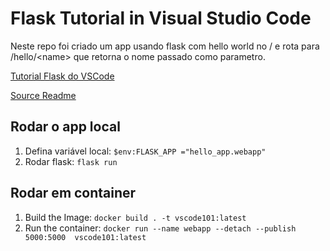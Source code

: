 # Flask Tutorial in Visual Studio Code

Neste repo foi criado um app usando flask com hello world no / e rota para /hello/\<name> que retorna o nome passado como parametro.

[Tutorial Flask do VSCode](<https://code.visualstudio.com/docs/python/tutorial-flask>)

[Source Readme](.\tutorial-flask.md)

## Rodar o app local

1. Defina variável local: `$env:FLASK_APP ="hello_app.webapp"`
1. Rodar flask: `flask run`

## Rodar em container

1. Build the Image: `docker build . -t vscode101:latest`
2. Run the container: `docker run --name webapp --detach --publish 5000:5000  vscode101:latest`